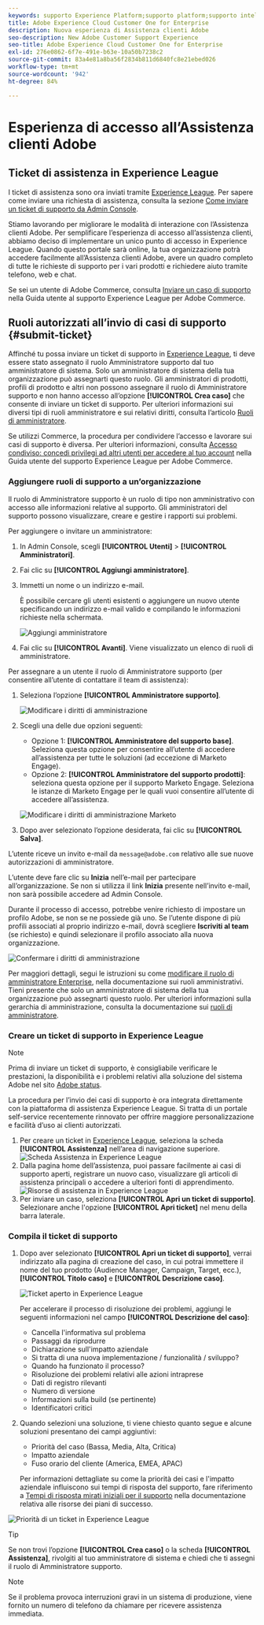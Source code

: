 ```yaml
---
keywords: supporto Experience Platform;supporto platform;supporto intelligent services; supporto IA analisi clienti; supporto IA attribuzione; supporto rtcdp; inviare ticket di supporto; supporto clienti
title: Adobe Experience Cloud Customer One for Enterprise
description: Nuova esperienza di Assistenza clienti Adobe
seo-description: New Adobe Customer Support Experience
seo-title: Adobe Experience Cloud Customer One for Enterprise
exl-id: 276e0862-6f7e-491e-b63e-10a50b7238c2
source-git-commit: 83a4e81a8ba56f2834b811d6840fc8e21ebed026
workflow-type: tm+mt
source-wordcount: '942'
ht-degree: 84%

---
```


# Esperienza di accesso all’Assistenza clienti Adobe

## Ticket di assistenza in Experience League

I ticket di assistenza sono ora inviati tramite [Experience League](https://experienceleague.adobe.com/home?lang=it#support). Per sapere come inviare una richiesta di assistenza, consulta la sezione [Come inviare un ticket di supporto da Admin Console](#create-a-support-ticket-with-experience-league).

Stiamo lavorando per migliorare le modalità di interazione con l’Assistenza clienti Adobe. Per semplificare l’esperienza di accesso all’assistenza clienti, abbiamo deciso di implementare un unico punto di accesso in Experience League. Quando questo portale sarà online, la tua organizzazione potrà accedere facilmente all’Assistenza clienti Adobe, avere un quadro completo di tutte le richieste di supporto per i vari prodotti e richiedere aiuto tramite telefono, web e chat.

Se sei un utente di Adobe Commerce, consulta [Inviare un caso di supporto](https://experienceleague.adobe.com/it/docs/commerce-knowledge-base/kb/help-center-guide/magento-help-center-user-guide#support-case) nella Guida utente al supporto Experience League per Adobe Commerce.

## Ruoli autorizzati all’invio di casi di supporto {#submit-ticket}

Affinché tu possa inviare un ticket di supporto in [Experience League](https://experienceleague.adobe.com/home?lang=it#support), ti deve essere stato assegnato il ruolo Amministratore supporto dal tuo amministratore di sistema. Solo un amministratore di sistema della tua organizzazione può assegnarti questo ruolo. Gli amministratori di prodotti, profili di prodotto e altri non possono assegnare il ruolo di Amministratore supporto e non hanno accesso all’opzione **[!UICONTROL Crea caso]** che consente di inviare un ticket di supporto. Per ulteriori informazioni sui diversi tipi di ruoli amministratore e sui relativi diritti, consulta l’articolo [Ruoli di amministratore](admin-roles.md).

Se utilizzi Commerce, la procedura per condividere l’accesso e lavorare sui casi di supporto è diversa. Per ulteriori informazioni, consulta [Accesso condiviso: concedi privilegi ad altri utenti per accedere al tuo account](https://experienceleague.adobe.com/it/docs/commerce-knowledge-base/kb/help-center-guide/magento-help-center-user-guide#shared-access) nella Guida utente del supporto Experience League per Adobe Commerce.

### Aggiungere ruoli di supporto a un’organizzazione

Il ruolo di Amministratore supporto è un ruolo di tipo non amministrativo con accesso alle informazioni relative al supporto. Gli amministratori del supporto possono visualizzare, creare e gestire i rapporti sui problemi.

Per aggiungere o invitare un amministratore:

1. In Admin Console, scegli **[!UICONTROL Utenti]** > **[!UICONTROL Amministratori]**.
1. Fai clic su **[!UICONTROL Aggiungi amministratore]**.
1. Immetti un nome o un indirizzo e-mail.

   È possibile cercare gli utenti esistenti o aggiungere un nuovo utente specificando un indirizzo e-mail valido e compilando le informazioni richieste nella schermata.

   ![Aggiungi amministratore](assets/admin-console-add-admin.png)

1. Fai clic su **[!UICONTROL Avanti]**. Viene visualizzato un elenco di ruoli di amministratore.

Per assegnare a un utente il ruolo di Amministratore supporto (per consentire all’utente di contattare il team di assistenza):

1. Seleziona l’opzione **[!UICONTROL Amministratore supporto]**.

   ![Modificare i diritti di amministrazione](assets/edit-admin-rights.png)

1. Scegli una delle due opzioni seguenti:

   * Opzione 1: **[!UICONTROL Amministratore del supporto base]**. Seleziona questa opzione per consentire all’utente di accedere all’assistenza per tutte le soluzioni (ad eccezione di Marketo Engage).
   * Opzione 2: **[!UICONTROL Amministratore del supporto prodotti]**: seleziona questa opzione per il supporto Marketo Engage. Seleziona le istanze di Marketo Engage per le quali vuoi consentire all’utente di accedere all’assistenza.

   ![Modificare i diritti di amministrazione Marketo](assets/edit-admin-rights-advanced.png)

1. Dopo aver selezionato l’opzione desiderata, fai clic su **[!UICONTROL Salva]**.

L’utente riceve un invito e-mail da `message@adobe.com` relativo alle sue nuove autorizzazioni di amministratore.

L’utente deve fare clic su **Inizia** nell’e-mail per partecipare all’organizzazione. Se non si utilizza il link **Inizia** presente nell’invito e-mail, non sarà possibile accedere ad Admin Console.

Durante il processo di accesso, potrebbe venire richiesto di impostare un profilo Adobe, se non se ne possiede già uno. Se l’utente dispone di più profili associati al proprio indirizzo e-mail, dovrà scegliere **Iscriviti al team** (se richiesto) e quindi selezionare il profilo associato alla nuova organizzazione.

![Confermare i diritti di amministrazione](assets/admin-rights-confirmation.png)

Per maggiori dettagli, segui le istruzioni su come [modificare il ruolo di amministratore Enterprise](admin-roles.md#add-enterprise-role), nella documentazione sui ruoli amministrativi. Tieni presente che solo un amministratore di sistema della tua organizzazione può assegnarti questo ruolo. Per ulteriori informazioni sulla gerarchia di amministrazione, consulta la documentazione sui [ruoli di amministratore](admin-roles.md).

### Creare un ticket di supporto in Experience League

>[!NOTE]
>
> Prima di inviare un ticket di supporto, è consigliabile verificare le prestazioni, la disponibilità e i problemi relativi alla soluzione del sistema Adobe nel sito [Adobe status](https://status.adobe.com).

La procedura per l’invio dei casi di supporto è ora integrata direttamente con la piattaforma di assistenza Experience League. Si tratta di un portale self-service recentemente rinnovato per offrire maggiore personalizzazione e facilità d’uso ai clienti autorizzati.

1. Per creare un ticket in [Experience League](https://experienceleague.adobe.com/home?lang=it#support), seleziona la scheda **[!UICONTROL Assistenza]** nell’area di navigazione superiore.
   ![Scheda Assistenza in Experience League](./assets/experience-league-support-tab.png)
1. Dalla pagina home dell’assistenza, puoi passare facilmente ai casi di supporto aperti, registrare un nuovo caso, visualizzare gli articoli di assistenza principali o accedere a ulteriori fonti di apprendimento.
   ![Risorse di assistenza in Experience League](./assets/experience-league-support-resources.png)
1. Per inviare un caso, seleziona **[!UICONTROL Apri un ticket di supporto]**. Selezionare anche l&#39;opzione **[!UICONTROL Apri ticket]** nel menu della barra laterale.


### Compila il ticket di supporto

1. Dopo aver selezionato **[!UICONTROL Apri un ticket di supporto]**, verrai indirizzato alla pagina di creazione del caso, in cui potrai immettere il nome del tuo prodotto (Audience Manager, Campaign, Target, ecc.), **[!UICONTROL Titolo caso]** e **[!UICONTROL Descrizione caso]**.

   ![Ticket aperto in Experience League](./assets/experience-league-open-ticket.png)

   Per accelerare il processo di risoluzione dei problemi, aggiungi le seguenti informazioni nel campo **[!UICONTROL Descrizione del caso]**:

   * Cancella l&#39;informativa sul problema
   * Passaggi da riprodurre
   * Dichiarazione sull&#39;impatto aziendale
   * Si tratta di una nuova implementazione / funzionalità / sviluppo?
   * Quando ha funzionato il processo?
   * Risoluzione dei problemi relativi alle azioni intraprese
   * Dati di registro rilevanti
   * Numero di versione
   * Informazioni sulla build (se pertinente)
   * Identificatori critici


1. Quando selezioni una soluzione, ti viene chiesto quanto segue e alcune soluzioni presentano dei campi aggiuntivi:

   * Priorità del caso (Bassa, Media, Alta, Critica)
   * Impatto aziendale
   * Fuso orario del cliente (America, EMEA, APAC)

   Per informazioni dettagliate su come la priorità dei casi e l&#39;impatto aziendale influiscono sui tempi di risposta del supporto, fare riferimento a [Tempi di risposta mirati iniziali per il supporto](https://experienceleague.adobe.com/it/docs/support-resources/data-sheets/overview#targeted-initial-response-times-for-support) nella documentazione relativa alle risorse dei piani di successo.

![Priorità di un ticket in Experience League](./assets/experience-league-ticket-priority.png)

>[!TIP]
>
> Se non trovi l’opzione **[!UICONTROL Crea caso]** o la scheda **[!UICONTROL Assistenza]**, rivolgiti al tuo amministratore di sistema e chiedi che ti assegni il ruolo di Amministratore supporto.








>[!NOTE]
>
> Se il problema provoca interruzioni gravi in un sistema di produzione, viene fornito un numero di telefono da chiamare per ricevere assistenza immediata.




<!--

## What About the Legacy Systems?

New Tickets/Cases will no longer be able to be submitted in legacy systems as of May 11th.  The [Admin Console](https://adminconsole.adobe.com/) will be used to submit new tickets/cases.

### Existing Tickets/Cases

* Between May 11th and May 20th the legacy systems will remain available to work existing tickets/cases to completion.
* Beginning May 20th the support team will migrate remaining open cases from the legacy systems to the new support experience.  You will receive an email notification regarding how to contact support to continue to work these cases.
-->
